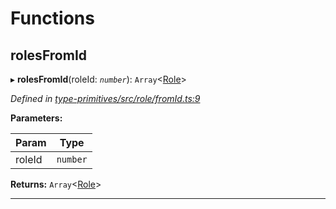 

# Functions

<a id="rolesfromid"></a>

##  rolesFromId

▸ **rolesFromId**(roleId: *`number`*): `Array`<[Role](_type_primitives_src_role_index_d_.md#role)>

*Defined in [type-primitives/src/role/fromId.ts:9](https://github.com/polkadot-js/api/blob/ef78f2a/packages/type-primitives/src/role/fromId.ts#L9)*

**Parameters:**

| Param | Type |
| ------ | ------ |
| roleId | `number` |

**Returns:** `Array`<[Role](_type_primitives_src_role_index_d_.md#role)>

___

